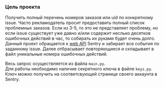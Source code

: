 ### Цель проекта

Получить полный перечень номеров заказов или uid по конкретному issue.
Часто рекламодатель просит предоставить полный список проблемных заказов. Если из 3-5, то это не представляет проблему, но если issue существует уже давно и/или содержит неслько десятков ошибочных действий в час, то собирать их руками будет очень долго.
Данный проект обращается к [web API](https://docs.sentry.io/api/) Sentry и забирает все события по заданному issue. Далее отбрасывает повторяющиеся и складывает в файл уникальные номера ошибочных действий.

Весь запрос осуществляется из файла `main.py`.  
Для работы необходимо наличие секретного ключа в файле `keys.py`. Ключ можно получить на соответсвующей странице своего аккаунта в Sentry.
